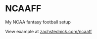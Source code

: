 NCAAFF
======

My NCAA fantasy football setup

View example at [zachstednick.com/ncaaff](http://zachstednick.com/ncaaff)

